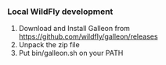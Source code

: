 ### Local WildFly development

1. Download and Install Galleon from https://github.com/wildfly/galleon/releases
2. Unpack the zip file
3. Put bin/galleon.sh on your PATH
